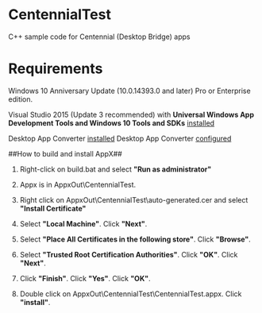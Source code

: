 # CentennialTest
C++ sample code for Centennial (Desktop Bridge) apps

# Requirements #

Windows 10 Anniversary Update (10.0.14393.0 and later) Pro or Enterprise edition.

Visual Studio 2015 (Update 3 recommended) with **Universal Windows App Development Tools and Windows 10 Tools and SDKs** [installed](https://msdn.microsoft.com/en-us/library/e2h7fzkw.aspx)

Desktop App Converter [installed](https://www.microsoft.com/en-us/store/p/desktopappconverter/9nblggh4skzw)
Desktop App Converter [configured ](https://msdn.microsoft.com/en-us/windows/uwp/porting/desktop-to-uwp-run-desktop-app-converter)

##How to build and install AppX##

1. Right-click on build.bat and select **"Run as administrator"**

1. Appx is in AppxOut\CentennialTest.

1. Right click on AppxOut\CentennialTest\auto-generated.cer and select **"Install Certificate"**

1. Select **"Local Machine"**. Click **"Next"**.

1. Select **"Place All Certificates in the following store"**. Click **"Browse"**.

1. Select **"Trusted Root Certification Authorities"**. Click **"OK"**.  Click **"Next"**.

1. Click **"Finish"**. Click **"Yes"**. Click **"OK"**.

1. Double click on AppxOut\CentennialTest\CentennialTest.appx. Click **"install"**.

 
